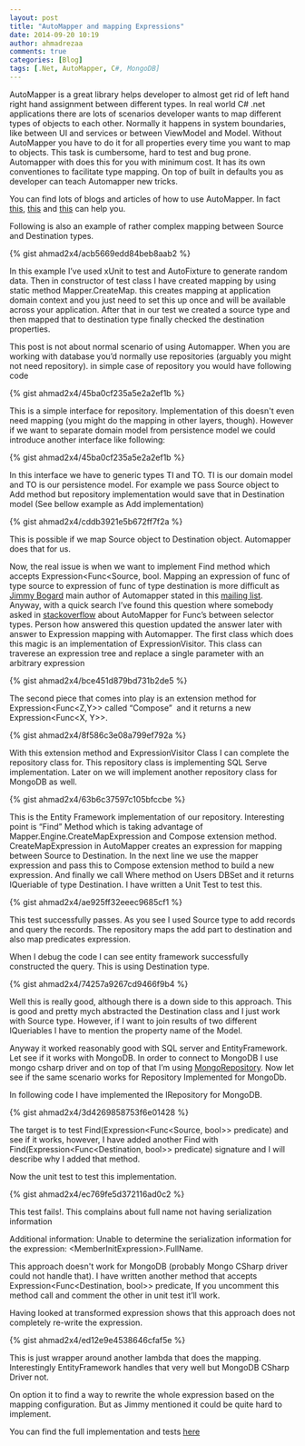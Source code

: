 ```yaml
---
layout: post
title: "AutoMapper and mapping Expressions"
date: 2014-09-20 10:19
author: ahmadrezaa
comments: true
categories: [Blog]
tags: [.Net, AutoMapper, C#, MongoDB]
---
```

AutoMapper is a great library helps developer to almost get rid of left hand right hand assignment between different types. In real world C# .net applications there are lots of scenarios developer wants to map different types of objects to each other. Normally it happens in system boundaries, like between UI and services or between ViewModel and Model. Without AutoMapper you have to do it for all properties every time you want to map to objects. This task is cumbersome, hard to test and bug prone. Automapper with does this for you with minimum cost. It has its own conventiones to facilitate type mapping. On top of built in defaults you as developer can teach Automapper new tricks.

You can find lots of blogs and articles of how to use AutoMapper. In fact [this](https://github.com/AutoMapper/AutoMapper/wiki/Getting-started), [this](https://cpratt.co/using-automapper-getting-started/) and [this](https://lostechies.com/jimmybogard/2009/01/23/automapper-the-object-object-mapper/) can help you.

Following is also an example of rather complex mapping between Source and Destination types.

{% gist ahmad2x4/acb5669edd84beb8aab2 %}

In this example I’ve used xUnit to test and AutoFixture to generate random data. Then in constructor of test class I have created mapping by using static method Mapper.CreateMap. this creates mapping at application domain context and you just need to set this up once and will be available across your application. After that in our test we created a source type and then mapped that to destination type finally checked the destination properties.

This post is not about normal scenario of using Automapper. When you are working with database you’d normally use repositories (arguably you might not need repository). in simple case of repository you would have following code

{% gist ahmad2x4/45ba0cf235a5e2a2ef1b %}

This is a simple interface for repository. Implementation of this doesn't even need mapping (you might do the mapping in other layers, though). However if we want to separate domain model from persistence model we could introduce another interface like following:

{% gist ahmad2x4/45ba0cf235a5e2a2ef1b %}

In this interface we have to generic types TI and TO. TI is our domain model and TO is our persistence model. For example we pass Source object to Add method but repository implementation would save that in Destination model (See bellow example as Add implementation)

{% gist ahmad2x4/cddb3921e5b672ff7f2a %}

This is possible if we map Source object to Destination object. Automapper does that for us.

Now, the real issue is when we want to implement Find method which accepts Expression&lt;Func&lt;Source, bool. Mapping an expression of func of type source to expression of func of type destination is more difficult as [Jimmy Bogard](https://twitter.com/jbogard) main author of Automapper stated in this [mailing list](https://groups.google.com/forum/#!topic/automapper-users/oYxpR_f3Hls). Anyway, with a quick search I’ve found this question where somebody asked in [stackoverflow](https://stackoverflow.com/questions/7424501/automapper-for-funcs-between-selector-types) about AutoMapper for Func’s between selector types. Person how answered this question updated the answer later with answer to Expression mapping with Automapper. The first class which does this magic is an implementation of ExpressionVisitor. This class can traverese an expression tree and replace a single parameter with an arbitrary expression

{% gist ahmad2x4/bce451d879bd731b2de5 %}

The second piece that comes into play is an extension method for Expression&lt;Func&lt;Z,Y&gt;&gt; called “Compose”  and it returns a new Expression&lt;Func&lt;X, Y&gt;&gt;.

{% gist ahmad2x4/8f586c3e08a799ef792a %}

With this extension method and ExpressionVisitor Class I can complete the repository class for. This repository class is implementing SQL Serve implementation. Later on we will implement another repository class for MongoDB as well.

{% gist ahmad2x4/63b6c37597c105bfccbe %}

This is the Entity Framework implementation of our repository. Interesting point is “Find” Method which is taking advantage of Mapper.Engine.CreateMapExpression and Compose extension method. CreateMapExpression in AutoMapper creates an expression for mapping between Source to Destination. In the next line we use the mapper expression and pass this to Compose extension method to build a new expression. And finally we call Where method on Users DBSet and it returns IQueriable of type Destination. I have written a Unit Test to test this.

{% gist ahmad2x4/ae925ff32eeec9685cf1 %}

This test successfully passes. As you see I used Source type to add records and query the records. The repository maps the add part to destination and also map predicates expression.

When I debug the code I can see entity framework successfully constructed the query. This is using Destination type.

{% gist ahmad2x4/74257a9267cd9466f9b4 %}

Well this is really good, although there is a down side to this approach. This is good and pretty mych abstracted the Destination class and I just work with Source type. However, if I want to join results of two different IQueriables I have to mention the property name of the Model.

Anyway it worked reasonably good with SQL server and EntityFramework. Let see if it works with MongoDB.
In order to connect to MongoDB I use mongo csharp driver and on top of that I’m using [MongoRepository](https://mongorepository.codeplex.com). Now let see if the same scenario works for Repository Implemented for MongoDb.

In following code I have implemented the IRepository for MongoDB.

{% gist ahmad2x4/3d4269858753f6e01428 %}

The target is to test Find(Expression&lt;Func&lt;Source, bool&gt;&gt; predicate) and see if it works, however, I have added another Find with Find(Expression&lt;Func&lt;Destination, bool&gt;&gt; predicate) signature and I will describe why I added that method.

Now the unit test to test this implementation.

{% gist ahmad2x4/ec769fe5d372116ad0c2 %}

This test fails!. This complains about full name not having serialization information


Additional information: Unable to determine the serialization information for the expression: <span class="kwrd">&lt;</span><span class="html">MemberInitExpression</span><span class="kwrd">&gt;</span>.FullName.

This approach doesn't work for MongoDB (probably Mongo CSharp driver could not handle that). I have written another method that accepts Expression&lt;Func&lt;Destination, bool&gt;&gt; predicate, If you uncomment this method call and comment the other in unit test it’ll work.

Having looked at transformed expression shows that this approach does not completely re-write the expression.

{% gist ahmad2x4/ed12e9e4538646cfaf5e %}

This is just wrapper around another lambda that does the mapping. Interestingly EntityFramework handles that very well but MongoDB CSharp Driver not.

On option it to find a way to rewrite the whole expression based on the mapping configuration. But as Jimmy mentioned it could be quite hard to implement.

You can find the full implementation and tests [here](https://github.com/ahmad2x4/90d341b36f94325d596e)

